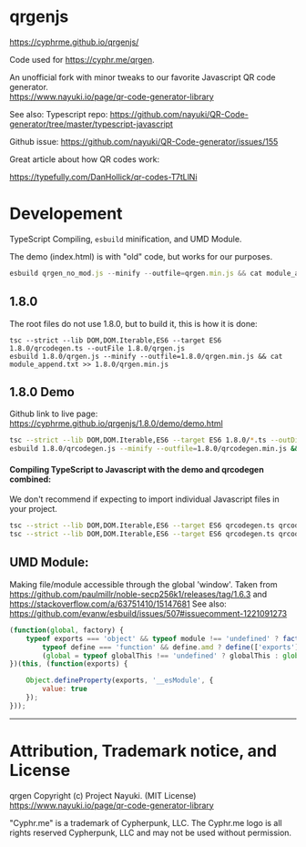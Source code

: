 # qrgenjs

https://cyphrme.github.io/qrgenjs/

Code used for https://cyphr.me/qrgen.

An unofficial fork with minor tweaks to our favorite Javascript QR code generator.  
https://www.nayuki.io/page/qr-code-generator-library

See also:
Typescript repo:
https://github.com/nayuki/QR-Code-generator/tree/master/typescript-javascript


Github issue:
https://github.com/nayuki/QR-Code-generator/issues/155



Great article about how QR codes work:

https://typefully.com/DanHollick/qr-codes-T7tLlNi


# Developement
TypeScript Compiling, `esbuild` minification, and UMD Module.


The demo (index.html) is with "old" code, but works for our purposes.  

```javascript
esbuild qrgen_no_mod.js --minify --outfile=qrgen.min.js && cat module_append.txt >> qrgen.min.js

```


## 1.8.0
The root files do not use 1.8.0, but to build it, this is how it is done: 

```
tsc --strict --lib DOM,DOM.Iterable,ES6 --target ES6 1.8.0/qrcodegen.ts --outFile 1.8.0/qrgen.js
esbuild 1.8.0/qrgen.js --minify --outfile=1.8.0/qrgen.min.js && cat module_append.txt >> 1.8.0/qrgen.min.js

```



## 1.8.0 Demo
Github link to live page: https://cyphrme.github.io/qrgenjs/1.8.0/demo/demo.html


```sh
tsc --strict --lib DOM,DOM.Iterable,ES6 --target ES6 1.8.0/*.ts --outDir 1.8.0
esbuild 1.8.0/qrcodegen.js --minify --outfile=1.8.0/qrcodegen.min.js && cat module_append.txt >> 1.8.0/qrcodegen.min.js
```





#### Compiling TypeScript to Javascript with the demo and qrcodegen combined:
We don't recommend if expecting to import individual Javascript files in your project.

```sh
tsc --strict --lib DOM,DOM.Iterable,ES6 --target ES6 qrcodegen.ts qrcodegen-input-demo.ts
tsc --strict --lib DOM,DOM.Iterable,ES6 --target ES6 qrcodegen.ts qrcodegen-output-demo.ts
```


## UMD Module:
Making file/module accessible through the global 'window'.
Taken from
https://github.com/paulmillr/noble-secp256k1/releases/tag/1.6.3
and
https://stackoverflow.com/a/63751410/15147681
See also:
https://github.com/evanw/esbuild/issues/507#issuecomment-1221091273

```javascript
(function(global, factory) {
	typeof exports === 'object' && typeof module !== 'undefined' ? factory(exports) :
		typeof define === 'function' && define.amd ? define(['exports'], factory) :
		(global = typeof globalThis !== 'undefined' ? globalThis : global || self, factory(global.qrgen = qrcodegen));
})(this, (function(exports) {

	Object.defineProperty(exports, '__esModule', {
		value: true
	});
}));
```

----------------------------------------------------------------------
# Attribution, Trademark notice, and License
qrgen Copyright (c) Project Nayuki. (MIT License)
https://www.nayuki.io/page/qr-code-generator-library

"Cyphr.me" is a trademark of Cypherpunk, LLC. The Cyphr.me logo is all rights
reserved Cypherpunk, LLC and may not be used without permission.
